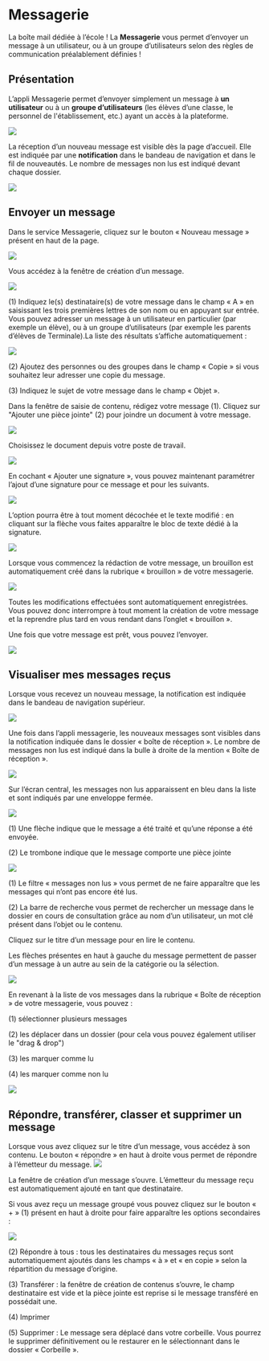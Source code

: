 # Messagerie

La boîte mail dédiée à l’école ! La **Messagerie** vous permet d’envoyer un message à un utilisateur, ou à un groupe d’utilisateurs selon des règles de communication préalablement définies !

## Présentation

L’appli Messagerie permet d’envoyer simplement un message à **un utilisateur** ou à un **groupe d’utilisateurs** \(les élèves d’une classe, le personnel de l'établissement, etc.\) ayant un accès à la plateforme.

![](.gitbook/assets/messagerie-v2-2%20%281%29.png)

La réception d’un nouveau message est visible dès la page d’accueil. Elle est indiquée par une **notification** dans le bandeau de navigation et dans le fil de nouveautés. Le nombre de messages non lus est indiqué devant chaque dossier.

![](.gitbook/assets/2018-08-23_18h08_39.png)

## Envoyer un message

Dans le service Messagerie, cliquez sur le bouton « Nouveau message » présent en haut de la page.

![](.gitbook/assets/messagerie-v2-18.png)

Vous accédez à la fenêtre de création d’un message.

![](.gitbook/assets/messagerie-v2-3.png)

\(1\) Indiquez le\(s\) destinataire\(s\) de votre message dans le champ « A » en saisissant les trois premières lettres de son nom ou en appuyant sur entrée. Vous pouvez adresser un message à un utilisateur en particulier \(par exemple un élève\), ou à un groupe d’utilisateurs \(par exemple les parents d’élèves de Terminale\).La liste des résultats s’affiche automatiquement :

![](.gitbook/assets/messagerie-v2-4.png)

\(2\) Ajoutez des personnes ou des groupes dans le champ « Copie » si vous souhaitez leur adresser une copie du message.

\(3\) Indiquez le sujet de votre message dans le champ « Objet ».

Dans la fenêtre de saisie de contenu, rédigez votre message \(1\). Cliquez sur "Ajouter une pièce jointe" \(2\) pour joindre un document à votre message.

![](.gitbook/assets/messagerie-v2-5.png)

Choisissez le document depuis votre poste de travail.

![](.gitbook/assets/messagerie-v2-19.png)

En cochant « Ajouter une signature », vous pouvez maintenant paramétrer l’ajout d’une signature pour ce message et pour les suivants.

![](.gitbook/assets/messagerie-v2-7.png)

L’option pourra être à tout moment décochée et le texte modifié : en cliquant sur la flèche vous faites apparaître le bloc de texte dédié à la signature.

![](.gitbook/assets/messagerie-v2-8.png)

Lorsque vous commencez la rédaction de votre message, un brouillon est automatiquement créé dans la rubrique « brouillon » de votre messagerie.

![](.gitbook/assets/messagerie-v2-9.png)

Toutes les modifications effectuées sont automatiquement enregistrées. Vous pouvez donc interrompre à tout moment la création de votre message et la reprendre plus tard en vous rendant dans l’onglet « brouillon ».

Une fois que votre message est prêt, vous pouvez l’envoyer.

![](.gitbook/assets/messagerie-v2-10.png)

## Visualiser mes messages reçus

Lorsque vous recevez un nouveau message, la notification est indiquée dans le bandeau de navigation supérieur.

![](.gitbook/assets/messagerie-v2-11.png)

Une fois dans l’appli messagerie, les nouveaux messages sont visibles dans la notification indiquée dans le dossier « boîte de réception ». Le nombre de messages non lus est indiqué dans la bulle à droite de la mention « Boîte de réception ».

![](.gitbook/assets/messagerie-v2-2.png)

Sur l’écran central, les messages non lus apparaissent en bleu dans la liste et sont indiqués par une enveloppe fermée.

![](.gitbook/assets/messagerie-v2-12.png)

\(1\) Une flèche indique que le message a été traité et qu’une réponse a été envoyée.

\(2\) Le trombone indique que le message comporte une pièce jointe

![](.gitbook/assets/messagerie-v2-13.png)

\(1\) Le filtre « messages non lus » vous permet de ne faire apparaître que les messages qui n’ont pas encore été lus.

\(2\) La barre de recherche vous permet de rechercher un message dans le dossier en cours de consultation grâce au nom d’un utilisateur, un mot clé présent dans l’objet ou le contenu.

Cliquez sur le titre d’un message pour en lire le contenu.

Les flèches présentes en haut à gauche du message permettent de passer d’un message à un autre au sein de la catégorie ou la sélection.

![](.gitbook/assets/messagerie-v2-14v2.png)

En revenant à la liste de vos messages dans la rubrique « Boîte de réception » de votre messagerie, vous pouvez :

\(1\) sélectionner plusieurs messages

\(2\) les déplacer dans un dossier \(pour cela vous pouvez également utiliser le "drag & drop"\)

\(3\) les marquer comme lu

\(4\) les marquer comme non lu

![](.gitbook/assets/messagerie-v2-15.png)

## Répondre, transférer, classer et supprimer un message

Lorsque vous avez cliquez sur le titre d’un message, vous accédez à son contenu. Le bouton « répondre » en haut à droite vous permet de répondre à l’émetteur du message. ![](.gitbook/assets/messagerie-v2-16.png)

La fenêtre de création d’un message s’ouvre. L’émetteur du message reçu est automatiquement ajouté en tant que destinataire.

Si vous avez reçu un message groupé vous pouvez cliquez sur le bouton « + » \(1\) présent en haut à droite pour faire apparaître les options secondaires :

![](.gitbook/assets/messagerie-v2-17.png)

\(2\) Répondre à tous : tous les destinataires du messages reçus sont automatiquement ajoutés dans les champs « à » et « en copie » selon la répartition du message d’origine.

\(3\) Transférer : la fenêtre de création de contenus s’ouvre, le champ destinataire est vide et la pièce jointe est reprise si le message transféré en possédait une.

\(4\) Imprimer

\(5\) Supprimer : Le message sera déplacé dans votre corbeille. Vous pourrez le supprimer définitivement ou le restaurer en le sélectionnant dans le dossier « Corbeille ».

